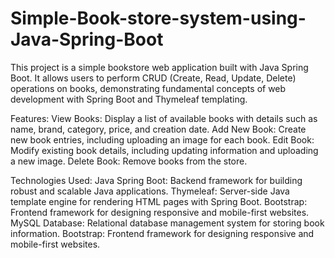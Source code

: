 # Simple-Book-store-system-using-Java-Spring-Boot

This project is a simple bookstore web application built with Java Spring Boot. It allows users to perform CRUD (Create, Read, Update, Delete) operations on books, demonstrating fundamental concepts of web development with Spring Boot and Thymeleaf templating.

Features:
View Books: Display a list of available books with details such as name, brand, category, price, and creation date.
Add New Book: Create new book entries, including uploading an image for each book.
Edit Book: Modify existing book details, including updating information and uploading a new image.
Delete Book: Remove books from the store.

Technologies Used:
Java Spring Boot: Backend framework for building robust and scalable Java applications.
Thymeleaf: Server-side Java template engine for rendering HTML pages with Spring Boot.
Bootstrap: Frontend framework for designing responsive and mobile-first websites.
MySQL Database: Relational database management system for storing book information.
Bootstrap: Frontend framework for designing responsive and mobile-first websites.
